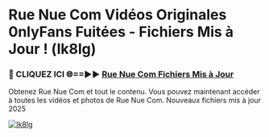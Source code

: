# Rue Nue Com Vidéos Originales 0nlyFans Fuitées - Fichiers Mis à Jour ! (lk8lg)

<h3>🔴 CLIQUEZ ICI 🌐==►► <a href="https://tinyurl.com/2pmr4ezf" rel="nofollow">Rue Nue Com Fichiers Mis à Jour</a></h3>

Obtenez Rue Nue Com et tout le contenu. Vous pouvez maintenant accéder à toutes les vidéos et photos de Rue Nue Com. Nouveaux fichiers mis à jour 2025

[![lk8lg](https://i.imgur.com/6SNvagu.gif)](https://tinyurl.com/2pmr4ezf)
